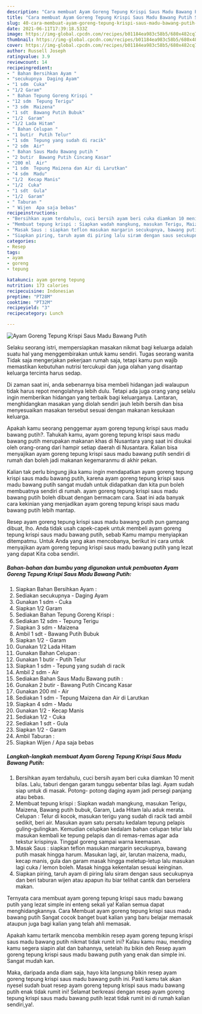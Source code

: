 ```yaml
---
description: "Cara membuat Ayam Goreng Tepung Krispi Saus Madu Bawang Putih Sederhana dan Mudah Dibuat"
title: "Cara membuat Ayam Goreng Tepung Krispi Saus Madu Bawang Putih Sederhana dan Mudah Dibuat"
slug: 40-cara-membuat-ayam-goreng-tepung-krispi-saus-madu-bawang-putih-sederhana-dan-mudah-dibuat
date: 2021-06-11T17:39:18.533Z
image: https://img-global.cpcdn.com/recipes/b01184ea983c58b5/680x482cq70/ayam-goreng-tepung-krispi-saus-madu-bawang-putih-foto-resep-utama.jpg
thumbnail: https://img-global.cpcdn.com/recipes/b01184ea983c58b5/680x482cq70/ayam-goreng-tepung-krispi-saus-madu-bawang-putih-foto-resep-utama.jpg
cover: https://img-global.cpcdn.com/recipes/b01184ea983c58b5/680x482cq70/ayam-goreng-tepung-krispi-saus-madu-bawang-putih-foto-resep-utama.jpg
author: Russell Joseph
ratingvalue: 3.9
reviewcount: 14
recipeingredient:
- " Bahan Bersihkan Ayam "
- "secukupnya  Daging Ayam"
- "1 sdm  Cuka"
- "1/2 Garam"
- " Bahan Tepung Goreng Krispi "
- "12 sdm  Tepung Terigu"
- "3 sdm  Maizena"
- "1 sdt  Bawang Putih Bubuk"
- "1/2  Garam"
- "1/2 Lada Hitam"
- " Bahan Celupan "
- "1 butir  Putih Telur"
- "1 sdm  Tepung yang sudah di racik"
- "2 sdm  Air"
- " Bahan Saus Madu Bawang putih "
- "2 butir  Bawang Putih Cincang Kasar"
- "200 ml  Air"
- "1 sdm  Tepung Maizena dan Air di Larutkan"
- "4 sdm  Madu"
- "1/2  Kecap Manis"
- "1/2  Cuka"
- "1 sdt  Gula"
- "1/2  Garam"
- " Taburan "
- " Wijen  Apa saja bebas"
recipeinstructions:
- "Bersihkan ayam terdahulu, cuci bersih ayam beri cuka diamkan 10 menit bilas. Lalu, taburi dengan garam tunggu sebentar bilas lagi. Ayam sudah siap untuk di masak. Potong- potong daging ayam jadi persegi panjang atau bebas."
- "Membuat tepung krispi : Siapkan wadah mangkung, masukan Terigu, Maizena, Bawang putih bubuk, Garam, Lada Hitam lalu aduk merata. Celupan : Telur di kocok, masukan terigu yang sudah di racik tadi ambil sedikit, beri air. Masukan ayam satu persatu kedalam tepung pelapis guling-gulingkan. Kemudian celupkan kedalam bahan celupan telur lalu masukan kembali ke tepung pelapis dan di remas-remas agar ada tekstur krispinya. Tinggal goreng sampai warna keemasan."
- "Masak Saus : siapkan teflon masukan margarin secukupnya, bawang putih masak hingga harum. Masukan lagi, air, larutan maizena, madu, kecap manis, gula dan garam masak hingga meletup-letup lalu masukan lagi cuka / lemon boleh. Masak hingga kekentalan sesuai keinginan."
- "Siapkan piring, taruh ayam di piring lalu siram dengan saus secukupnya dan beri taburan wijen atau apapun itu biar telihat cantik dan berselera makan."
categories:
- Resep
tags:
- ayam
- goreng
- tepung

katakunci: ayam goreng tepung 
nutrition: 173 calories
recipecuisine: Indonesian
preptime: "PT28M"
cooktime: "PT32M"
recipeyield: "3"
recipecategory: Lunch

---
```



![Ayam Goreng Tepung Krispi Saus Madu Bawang Putih](https://img-global.cpcdn.com/recipes/b01184ea983c58b5/680x482cq70/ayam-goreng-tepung-krispi-saus-madu-bawang-putih-foto-resep-utama.jpg)

Selaku seorang istri, mempersiapkan masakan nikmat bagi keluarga adalah suatu hal yang menggembirakan untuk kamu sendiri. Tugas seorang  wanita Tidak saja mengerjakan pekerjaan rumah saja, tetapi kamu pun wajib memastikan kebutuhan nutrisi tercukupi dan juga olahan yang disantap keluarga tercinta harus sedap.

Di zaman  saat ini, anda sebenarnya bisa membeli hidangan jadi walaupun tidak harus repot mengolahnya lebih dulu. Tetapi ada juga orang yang selalu ingin memberikan hidangan yang terbaik bagi keluarganya. Lantaran, menghidangkan masakan yang diolah sendiri jauh lebih bersih dan bisa menyesuaikan masakan tersebut sesuai dengan makanan kesukaan keluarga. 



Apakah kamu seorang penggemar ayam goreng tepung krispi saus madu bawang putih?. Tahukah kamu, ayam goreng tepung krispi saus madu bawang putih merupakan makanan khas di Nusantara yang saat ini disukai oleh orang-orang dari hampir setiap daerah di Nusantara. Kalian bisa menyajikan ayam goreng tepung krispi saus madu bawang putih sendiri di rumah dan boleh jadi makanan kegemaranmu di akhir pekan.

Kalian tak perlu bingung jika kamu ingin mendapatkan ayam goreng tepung krispi saus madu bawang putih, karena ayam goreng tepung krispi saus madu bawang putih sangat mudah untuk didapatkan dan kita pun boleh membuatnya sendiri di rumah. ayam goreng tepung krispi saus madu bawang putih boleh dibuat dengan bermacam cara. Saat ini ada banyak cara kekinian yang menjadikan ayam goreng tepung krispi saus madu bawang putih lebih mantap.

Resep ayam goreng tepung krispi saus madu bawang putih pun gampang dibuat, lho. Anda tidak usah capek-capek untuk membeli ayam goreng tepung krispi saus madu bawang putih, sebab Kamu mampu menyiapkan ditempatmu. Untuk Anda yang akan mencobanya, berikut ini cara untuk menyajikan ayam goreng tepung krispi saus madu bawang putih yang lezat yang dapat Kita coba sendiri.

<!--inarticleads1-->

##### Bahan-bahan dan bumbu yang digunakan untuk pembuatan Ayam Goreng Tepung Krispi Saus Madu Bawang Putih:

1. Siapkan  Bahan Bersihkan Ayam :
1. Sediakan secukupnya - Daging Ayam
1. Gunakan 1 sdm - Cuka
1. Siapkan 1/2 Garam
1. Sediakan  Bahan Tepung Goreng Krispi :
1. Sediakan 12 sdm - Tepung Terigu
1. Siapkan 3 sdm - Maizena
1. Ambil 1 sdt - Bawang Putih Bubuk
1. Siapkan 1/2 - Garam
1. Gunakan 1/2 Lada Hitam
1. Gunakan  Bahan Celupan :
1. Gunakan 1 butir - Putih Telur
1. Siapkan 1 sdm - Tepung yang sudah di racik
1. Ambil 2 sdm - Air
1. Sediakan  Bahan Saus Madu Bawang putih :
1. Gunakan 2 butir - Bawang Putih Cincang Kasar
1. Gunakan 200 ml - Air
1. Sediakan 1 sdm - Tepung Maizena dan Air di Larutkan
1. Siapkan 4 sdm - Madu
1. Gunakan 1/2 - Kecap Manis
1. Sediakan 1/2 - Cuka
1. Sediakan 1 sdt - Gula
1. Siapkan 1/2 - Garam
1. Ambil  Taburan :
1. Siapkan  Wijen / Apa saja bebas




<!--inarticleads2-->

##### Langkah-langkah membuat Ayam Goreng Tepung Krispi Saus Madu Bawang Putih:

1. Bersihkan ayam terdahulu, cuci bersih ayam beri cuka diamkan 10 menit bilas. Lalu, taburi dengan garam tunggu sebentar bilas lagi. Ayam sudah siap untuk di masak. Potong- potong daging ayam jadi persegi panjang atau bebas.
1. Membuat tepung krispi : Siapkan wadah mangkung, masukan Terigu, Maizena, Bawang putih bubuk, Garam, Lada Hitam lalu aduk merata. Celupan : Telur di kocok, masukan terigu yang sudah di racik tadi ambil sedikit, beri air. Masukan ayam satu persatu kedalam tepung pelapis guling-gulingkan. Kemudian celupkan kedalam bahan celupan telur lalu masukan kembali ke tepung pelapis dan di remas-remas agar ada tekstur krispinya. Tinggal goreng sampai warna keemasan.
1. Masak Saus : siapkan teflon masukan margarin secukupnya, bawang putih masak hingga harum. Masukan lagi, air, larutan maizena, madu, kecap manis, gula dan garam masak hingga meletup-letup lalu masukan lagi cuka / lemon boleh. Masak hingga kekentalan sesuai keinginan.
1. Siapkan piring, taruh ayam di piring lalu siram dengan saus secukupnya dan beri taburan wijen atau apapun itu biar telihat cantik dan berselera makan.




Ternyata cara membuat ayam goreng tepung krispi saus madu bawang putih yang lezat simple ini enteng sekali ya! Kalian semua dapat menghidangkannya. Cara Membuat ayam goreng tepung krispi saus madu bawang putih Sangat cocok banget buat kalian yang baru belajar memasak ataupun juga bagi kalian yang telah ahli memasak.

Apakah kamu tertarik mencoba membikin resep ayam goreng tepung krispi saus madu bawang putih nikmat tidak rumit ini? Kalau kamu mau, mending kamu segera siapin alat dan bahannya, setelah itu bikin deh Resep ayam goreng tepung krispi saus madu bawang putih yang enak dan simple ini. Sangat mudah kan. 

Maka, daripada anda diam saja, hayo kita langsung bikin resep ayam goreng tepung krispi saus madu bawang putih ini. Pasti kamu tak akan nyesel sudah buat resep ayam goreng tepung krispi saus madu bawang putih enak tidak rumit ini! Selamat berkreasi dengan resep ayam goreng tepung krispi saus madu bawang putih lezat tidak rumit ini di rumah kalian sendiri,ya!.

